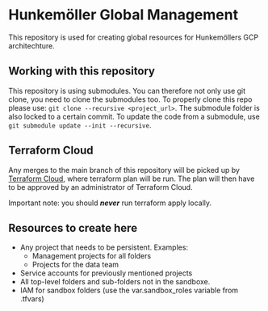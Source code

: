 # Hunkemöller Global Management
This repository is used for creating global resources for Hunkemöllers GCP architechture. 

## Working with this repository
This repository is using submodules. You can therefore not only use git clone, you need to clone the submodules too. To properly clone this repo please use: `git clone --recursive <project_url>`. The submodule folder is also locked to a certain commit. To update the code from a submodule, use `git submodule update --init --recursive`.

## Terraform Cloud
Any merges to the main branch of this repository will be picked up by [Terraform Cloud](https://app.terraform.io/session), where terraform plan will be run. The plan will then have to be approved by an administrator of Terraform Cloud.

Important note: you should ***never*** run terraform apply locally.

## Resources to create here
- Any project that needs to be persistent. Examples: 
    - Management projects for all folders
    - Projects for the data team
- Service accounts for previously mentioned projects
- All top-level folders and sub-folders not in the sandboxe.
- IAM for sandbox folders (use the var.sandbox_roles variable from .tfvars)